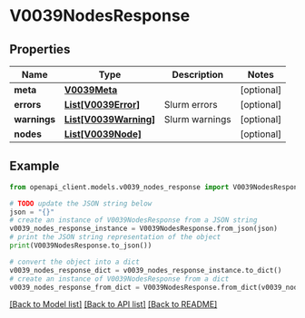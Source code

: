 # V0039NodesResponse


## Properties

Name | Type | Description | Notes
------------ | ------------- | ------------- | -------------
**meta** | [**V0039Meta**](V0039Meta.md) |  | [optional] 
**errors** | [**List[V0039Error]**](V0039Error.md) | Slurm errors | [optional] 
**warnings** | [**List[V0039Warning]**](V0039Warning.md) | Slurm warnings | [optional] 
**nodes** | [**List[V0039Node]**](V0039Node.md) |  | [optional] 

## Example

```python
from openapi_client.models.v0039_nodes_response import V0039NodesResponse

# TODO update the JSON string below
json = "{}"
# create an instance of V0039NodesResponse from a JSON string
v0039_nodes_response_instance = V0039NodesResponse.from_json(json)
# print the JSON string representation of the object
print(V0039NodesResponse.to_json())

# convert the object into a dict
v0039_nodes_response_dict = v0039_nodes_response_instance.to_dict()
# create an instance of V0039NodesResponse from a dict
v0039_nodes_response_from_dict = V0039NodesResponse.from_dict(v0039_nodes_response_dict)
```
[[Back to Model list]](../README.md#documentation-for-models) [[Back to API list]](../README.md#documentation-for-api-endpoints) [[Back to README]](../README.md)


